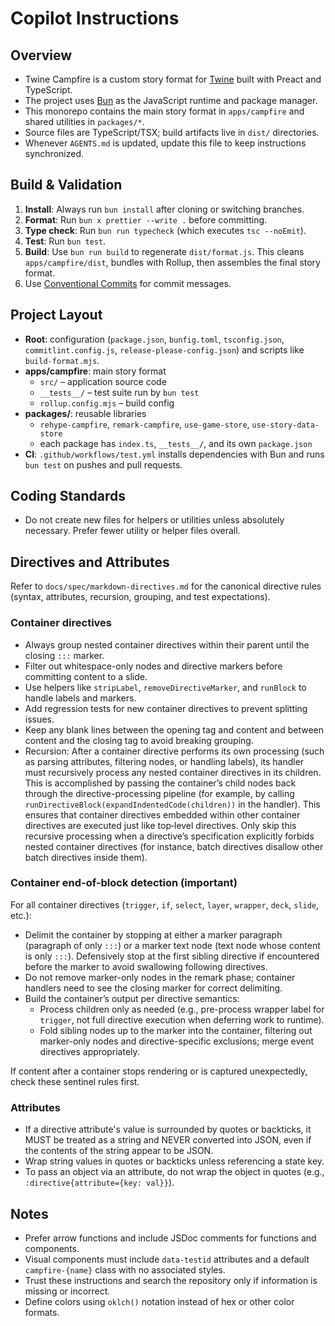 # Copilot Instructions

## Overview

- Twine Campfire is a custom story format for [Twine](https://twinery.org/) built with Preact and TypeScript.
- The project uses [Bun](https://bun.sh/) as the JavaScript runtime and package manager.
- This monorepo contains the main story format in `apps/campfire` and shared utilities in `packages/*`.
- Source files are TypeScript/TSX; build artifacts live in `dist/` directories.
- Whenever `AGENTS.md` is updated, update this file to keep instructions synchronized.

## Build & Validation

1. **Install**: Always run `bun install` after cloning or switching branches.
2. **Format**: Run `bun x prettier --write .` before committing.
3. **Type check**: Run `bun run typecheck` (which executes `tsc --noEmit`).
4. **Test**: Run `bun test`.
5. **Build**: Use `bun run build` to regenerate `dist/format.js`. This cleans `apps/campfire/dist`, bundles with Rollup, then assembles the final story format.
6. Use [Conventional Commits](https://www.conventionalcommits.org/) for commit messages.

## Project Layout

- **Root**: configuration (`package.json`, `bunfig.toml`, `tsconfig.json`, `commitlint.config.js`, `release-please-config.json`) and scripts like `build-format.mjs`.
- **apps/campfire**: main story format
  - `src/` – application source code
  - `__tests__/` – test suite run by `bun test`
  - `rollup.config.mjs` – build config
- **packages/**: reusable libraries
  - `rehype-campfire`, `remark-campfire`, `use-game-store`, `use-story-data-store`
  - each package has `index.ts`, `__tests__/`, and its own `package.json`
- **CI**: `.github/workflows/test.yml` installs dependencies with Bun and runs `bun test` on pushes and pull requests.

## Coding Standards

- Do not create new files for helpers or utilities unless absolutely necessary. Prefer fewer utility or helper files overall.

## Directives and Attributes

Refer to `docs/spec/markdown-directives.md` for the canonical directive rules (syntax, attributes, recursion, grouping, and test expectations).

### Container directives

- Always group nested container directives within their parent until the closing `:::` marker.
- Filter out whitespace-only nodes and directive markers before committing content to a slide.
- Use helpers like `stripLabel`, `removeDirectiveMarker`, and `runBlock` to handle labels and markers.
- Add regression tests for new container directives to prevent splitting issues.
- Keep any blank lines between the opening tag and content and between content and the closing tag to avoid breaking grouping.
- Recursion: After a container directive performs its own processing (such as parsing attributes, filtering nodes, or handling labels), its handler must recursively process any nested container directives in its children. This is accomplished by passing the container’s child nodes back through the directive-processing pipeline (for example, by calling `runDirectiveBlock(expandIndentedCode(children))` in the handler). This ensures that container directives embedded within other container directives are executed just like top‑level directives. Only skip this recursive processing when a directive’s specification explicitly forbids nested container directives (for instance, batch directives disallow other batch directives inside them).

### Container end-of-block detection (important)

For all container directives (`trigger`, `if`, `select`, `layer`, `wrapper`, `deck`, `slide`, etc.):

- Delimit the container by stopping at either a marker paragraph (paragraph of only `:::`) or a marker text node (text node whose content is only `:::`). Defensively stop at the first sibling directive if encountered before the marker to avoid swallowing following directives.
- Do not remove marker-only nodes in the remark phase; container handlers need to see the closing marker for correct delimiting.
- Build the container’s output per directive semantics:
  - Process children only as needed (e.g., pre-process wrapper label for `trigger`, not full directive execution when deferring work to runtime).
  - Fold sibling nodes up to the marker into the container, filtering out marker-only nodes and directive-specific exclusions; merge event directives appropriately.

If content after a container stops rendering or is captured unexpectedly, check these sentinel rules first.

### Attributes

- If a directive attribute's value is surrounded by quotes or backticks, it MUST be treated as a string and NEVER converted into JSON, even if the contents of the string appear to be JSON.
- Wrap string values in quotes or backticks unless referencing a state key.
- To pass an object via an attribute, do not wrap the object in quotes (e.g., `:directive{attribute={key: val}}`).

## Notes

- Prefer arrow functions and include JSDoc comments for functions and components.
- Visual components must include `data-testid` attributes and a default `campfire-{name}` class with no associated styles.
- Trust these instructions and search the repository only if information is missing or incorrect.
- Define colors using `oklch()` notation instead of hex or other color formats.
